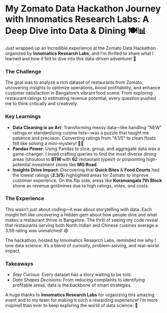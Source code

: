 # My Zomato Data Hackathon Journey with Innomatics Research Labs: A Deep Dive into Data & Dining 🍽📊

Just wrapped up an incredible experience at the Zomato Data Hackathon organized by **Innomatics Research Labs**, and I’m thrilled to share what I learned and how it felt to dive into this data-driven adventure! 🚀

### The Challenge

The goal was to analyze a rich dataset of restaurants from Zomato, uncovering insights to optimize operations, boost profitability, and enhance customer satisfaction in Bangalore’s vibrant food scene. From exploring restaurant ratings to estimating revenue potential, every question pushed me to think critically and creatively.

### Key Learnings

- **Data Cleaning is an Art**: Transforming messy data—like handling "NEW" ratings or standardizing cuisine lists—was a puzzle that taught me patience and precision. Converting ratings from "4.1/5" to clean floats felt like solving a mini-mystery! 🕵‍♂
- **Pandas Power**: Using Pandas to slice, group, and aggregate data was a game-changer. I loved crafting queries to find the most diverse dining areas (shoutout to **BTM** with **62** restaurant types!) or pinpointing high-potential investment zones like **MG Road**.
- **Insights Drive Impact**: Discovering that **Quick Bites** & **Food Courts** had the lowest ratings (**3.3/5**) highlighted areas for Zomato to improve customer experience. On the flip side, areas like **Koramangala 7th Block** shone as revenue goldmines due to high ratings, votes, and costs.

### The Experience

This wasn’t just about coding—it was about storytelling with data. Each insight felt like uncovering a hidden gem about how people dine and what makes a restaurant thrive in Bangalore. The thrill of seeing my code reveal that restaurants serving both North Indian and Chinese cuisines average a 3.59 rating was unmatched! 😄

The hackathon, hosted by Innomatics Research Labs, reminded me why I love data science: it’s a blend of curiosity, problem-solving, and real-world impact.

### Takeaways

- *Stay Curious*: Every dataset has a story waiting to be told.
- *Data Shapes Decisions*: From reducing complaints to identifying profitable areas, data is the backbone of smart strategies.

A huge thanks to **Innomatics Research Labs** for organizing this amazing event and to my team for making it such a rewarding experience! I’m more inspired than ever to keep exploring the world of data science. 🌟
